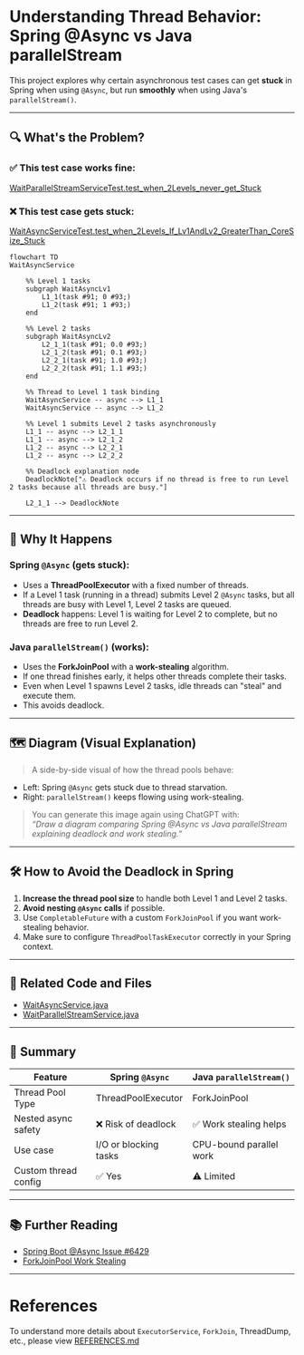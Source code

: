 # Understanding Thread Behavior: Spring @Async vs Java parallelStream

This project explores why certain asynchronous test cases can get **stuck** in Spring when using `@Async`, but run **smoothly** when using Java's `parallelStream()`.

---

## 🔍 What's the Problem?

### ✅ This test case works fine:
[WaitParallelStreamServiceTest.test_when_2Levels_never_get_Stuck](./src/test/java/org/tnmk/practice/pro02dasyncmoreunderstanding/sample/parallelitems/pro01_wait_parallelstream/WaitParallelStreamServiceTest.java)

### ❌ This test case gets stuck:
[WaitAsyncServiceTest.test_when_2Levels_If_Lv1AndLv2_GreaterThan_CoreSize_Stuck](./src/test/java/org/tnmk/practice/pro02dasyncmoreunderstanding/sample/springasync/pro02_wait_async/WaitAsyncServiceTest.java)
```mermaid
flowchart TD
WaitAsyncService

    %% Level 1 tasks
    subgraph WaitAsyncLv1
        L1_1(task #91; 0 #93;)
        L1_2(task #91; 1 #93;)    
    end
    
    %% Level 2 tasks
    subgraph WaitAsyncLv2
        L2_1_1(task #91; 0.0 #93;)
        L2_1_2(task #91; 0.1 #93;)
        L2_2_1(task #91; 1.0 #93;)
        L2_2_2(task #91; 1.1 #93;)
    end

    %% Thread to Level 1 task binding
    WaitAsyncService -- async --> L1_1
    WaitAsyncService -- async --> L1_2

    %% Level 1 submits Level 2 tasks asynchronously
    L1_1 -- async --> L2_1_1
    L1_1 -- async --> L2_1_2
    L1_2 -- async --> L2_2_1
    L1_2 -- async --> L2_2_2

    %% Deadlock explanation node
    DeadlockNote["⚠️ Deadlock occurs if no thread is free to run Level 2 tasks because all threads are busy."]

    L2_1_1 --> DeadlockNote
```

---

## 🧠 Why It Happens

### Spring `@Async` (gets stuck):

- Uses a **ThreadPoolExecutor** with a fixed number of threads.
- If a Level 1 task (running in a thread) submits Level 2 `@Async` tasks, but all threads are busy with Level 1, Level 2 tasks are queued.
- **Deadlock** happens: Level 1 is waiting for Level 2 to complete, but no threads are free to run Level 2.

### Java `parallelStream()` (works):

- Uses the **ForkJoinPool** with a **work-stealing** algorithm.
- If one thread finishes early, it helps other threads complete their tasks.
- Even when Level 1 spawns Level 2 tasks, idle threads can "steal" and execute them.
- This avoids deadlock.

---

## 🗺 Diagram (Visual Explanation)

> A side-by-side visual of how the thread pools behave:
- Left: Spring `@Async` gets stuck due to thread starvation.
- Right: `parallelStream()` keeps flowing using work-stealing.

> You can generate this image again using ChatGPT with:  
> _“Draw a diagram comparing Spring @Async vs Java parallelStream explaining deadlock and work stealing.”_

---

## 🛠 How to Avoid the Deadlock in Spring

1. **Increase the thread pool size** to handle both Level 1 and Level 2 tasks.
2. **Avoid nesting `@Async` calls** if possible.
3. Use `CompletableFuture` with a custom `ForkJoinPool` if you want work-stealing behavior.
4. Make sure to configure `ThreadPoolTaskExecutor` correctly in your Spring context.

---

## 🔗 Related Code and Files

- [WaitAsyncService.java](https://github.com/khoitnm/practice-threadlocal/blob/master/pro02d-async-more-understanding/src/main/java/org/tnmk/practice/pro02dasyncmoreunderstanding/sample/springasync/pro02_wait_async/WaitAsyncService.java)
- [WaitParallelStreamService.java](https://github.com/khoitnm/practice-threadlocal/blob/master/pro02d-async-more-understanding/src/main/java/org/tnmk/practice/pro02dasyncmoreunderstanding/sample/parallelitems/pro01_wait_parallelstream/WaitParallelStreamService.java)

---

## 🧠 Summary

| Feature                      | Spring `@Async`      | Java `parallelStream()` |
|-----------------------------|----------------------|--------------------------|
| Thread Pool Type            | ThreadPoolExecutor   | ForkJoinPool             |
| Nested async safety         | ❌ Risk of deadlock   | ✅ Work stealing helps   |
| Use case                    | I/O or blocking tasks| CPU-bound parallel work  |
| Custom thread config        | ✅ Yes                | ⚠️ Limited               |

---

## 📚 Further Reading

- [Spring Boot @Async Issue #6429](https://github.com/spring-projects/spring-boot/issues/6429)
- [ForkJoinPool Work Stealing](https://docs.oracle.com/javase/8/docs/api/java/util/concurrent/ForkJoinPool.html)

---


# References 
To understand more details about `ExecutorService`, `ForkJoin`, ThreadDump, etc., please view [REFERENCES.md](REFERENCES.md)
